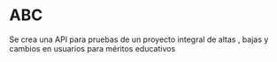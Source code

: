 # ABC
Se crea una API para pruebas de un proyecto integral  de altas , bajas y cambios en usuarios para méritos educativos
